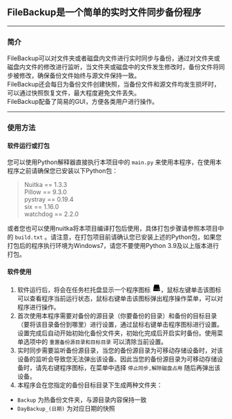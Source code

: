 ## FileBackup是一个简单的实时文件同步备份程序  

--- 
### 简介 
FileBackup可以对文件夹或者磁盘内文件进行实时同步与备份，通过对文件夹或磁盘内文件的修改进行监听，当文件夹或磁盘中的文件发生修改时，备份文件将同步被修改，确保备份文件始终与源文件保持一致。  
FileBackup还会每日为备份文件创建快照，当备份文件和源文件均发生损坏时，可以通过快照恢复文件，最大程度避免文件丢失。  
FileBackup配备了简易的GUI，方便各类用户进行操作。

---
### 使用方法  
#### 软件运行或打包  
您可以使用Python解释器直接执行本项目中的 `main.py` 来使用本程序，在使用本程序之前请确保您已安装以下Python包：  
> Nuitka == 1.3.3  
> Pillow == 9.3.0  
> pystray == 0.19.4  
> six == 1.16.0  
> watchdog == 2.2.0
  
或者您也可以使用nuitka将本项目编译打包后使用，具体打包步骤请参照本项目中的 `build.txt` 。请注意，在打包项目前请确认您已安装上述的Python包，如果您打包后的程序执行环境为Windows7，请您不要使用Python 3.9及以上版本进行打包。  
#### 软件使用
1. 软件运行后，将会在任务栏托盘显示一个程序图标 <img src="img.png" alt="图片替换文本" width="20"/>，鼠标左键单击该图标可以查看程序当前运行状态，鼠标右键单击该图标弹出程序操作菜单，可以对程序进行操作。  
2. 首次使用本程序需要对备份的源目录（你要备份的目录）和备份的目标目录（要将该目录备份到哪里）进行设置，通过鼠标右键单击程序图标进行设置。设置完成后自动开始初始化备份文件夹，初始化完成后开启实时备份。使用菜单选项中的 `重置备份源目录和目标目录` 可以清除当前设置。   
3. 实时同步需要监听备份源目录，当您的备份源目录为可移动存储设备时，对该设备的监听会导致您无法弹出该设备。因此当您的备份源目录为可移动存储设备时，请先右键程序图标，在菜单中选择 `停止同步,解除磁盘占用` 随后再弹出该设备。
4. 本程序会在您指定的备份目标目录下生成两种文件夹：  
- `Backup` 为热备份文件夹，与源目录内容保持一致
- `DayBackup_(日期)` 为对应日期的快照
